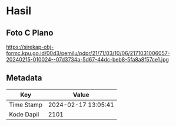 # Hasil

## Foto C Plano

https://sirekap-obj-formc.kpu.go.id/00d3/pemilu/pdpr/21/71/03/10/06/2171031006057-20240215-010024--07d3734a-5d67-44dc-beb8-5fa8a8f57ce1.jpg


## Metadata

| Key        | Value               |
| ---------- | ------------------- |
| Time Stamp | 2024-02-17 13:05:41 |
| Kode Dapil | 2101                |



